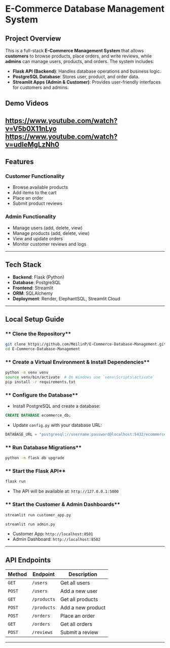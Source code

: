 # E-Commerce Database Management System

## Project Overview
This is a full-stack **E-Commerce Management System** that allows **customers** to browse products, place orders, and write reviews, while **admins** can manage users, products, and orders. The system includes:
- **Flask API (Backend)**: Handles database operations and business logic.
- **PostgreSQL Database**: Stores user, product, and order data.
- **Streamlit Apps (Admin & Customer)**: Provides user-friendly interfaces for customers and admins.
## Demo Videos
https://www.youtube.com/watch?v=V5b0X11nLyo
https://www.youtube.com/watch?v=udleMgLzNh0
---

## Features
###  **Customer Functionality**
- Browse available products
- Add items to the cart
- Place an order
- Submit product reviews

###  **Admin Functionality**
- Manage users (add, delete, view)
- Manage products (add, delete, view)
- View and update orders
- Monitor customer reviews and logs

---

##  Tech Stack
- **Backend**: Flask (Python)
- **Database**: PostgreSQL
- **Frontend**: Streamlit
- **ORM**: SQLAlchemy
- **Deployment**: Render, ElephantSQL, Streamlit Cloud

---

##  Local Setup Guide
### ** Clone the Repository**
```bash
git clone https://github.com/MeilinP/E-Commerce-Database-Management.git
cd E-Commerce-Database-Management
```

### ** Create a Virtual Environment & Install Dependencies**
```bash
python -m venv venv
source venv/bin/activate  # On Windows use `venv\Scripts\activate`
pip install -r requirements.txt
```

### ** Configure the Database**
- Install PostgreSQL and create a database:
```sql
CREATE DATABASE ecommerce_db;
```
- Update `config.py` with your database URL:
```python
DATABASE_URL = "postgresql://username:password@localhost:5432/ecommerce_db"
```

### ** Run Database Migrations**
```bash
python -m flask db upgrade
```

### ** Start the Flask API**
```bash
flask run
```
- The API will be available at: `http://127.0.0.1:5000`

### ** Start the Customer & Admin Dashboards**
```bash
streamlit run customer_app.py
```
```bash
streamlit run admin.py
```
- Customer App: `http://localhost:8501`
- Admin Dashboard: `http://localhost:8502`

---


## API Endpoints
| **Method** | **Endpoint** | **Description** |
|------------|-------------|-----------------|
| `GET` | `/users` | Get all users |
| `POST` | `/users` | Add a new user |
| `GET` | `/products` | Get all products |
| `POST` | `/products` | Add a new product |
| `POST` | `/orders` | Place an order |
| `GET` | `/orders` | Get all orders |
| `POST` | `/reviews` | Submit a review |

---
